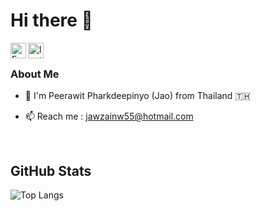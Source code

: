 # Hi there 👋

<a href="https://www.facebook.com/shitdudie/">
  <img align="left" alt="Facebook" width="25px" src="https://cdn.jsdelivr.net/npm/simple-icons@3.0.1/icons/facebook.svg" />
</a>

<a href="https://www.instagram.com/jaw.py/">
  <img align="left" alt="Instagram" width="25px" src="https://cdn.jsdelivr.net/npm/simple-icons@3.0.1/icons/instagram.svg" />
</a>

<br>

### About Me

- 🙋  I'm Peerawit Pharkdeepinyo (Jao) from Thailand :thailand:

- 📫  Reach me : jawzainw55@hotmail.com

<br>

## GitHub Stats
![Top Langs](https://github-readme-stats.vercel.app/api/top-langs/?username=peerawitp&layout=compact)
